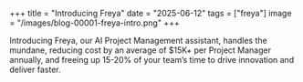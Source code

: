 +++
title = "Introducing Freya"
date = "2025-06-12"
tags = ["freya"]
image = "/images/blog-00001-freya-intro.png"
+++

Introducing Freya, our AI Project Management assistant, handles the mundane, reducing cost by an average of $15K+ per Project Manager annually, and freeing up 15-20% of your team’s time to drive innovation and deliver faster.
